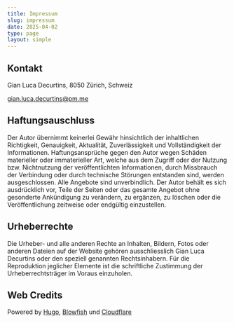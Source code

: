 ```yaml
---
title: Impressum
slug: impressum
date: 2025-04-02
type: page
layout: simple
---
```


## Kontakt

Gian Luca Decurtins, 8050 Zürich, Schweiz

gian.luca.decurtins@pm.me

## Haftungsauschluss

Der Autor übernimmt keinerlei Gewähr hinsichtlich der inhaltlichen Richtigkeit, Genauigkeit, Aktualität, Zuverlässigkeit und Vollständigkeit der Informationen. Haftungsansprüche gegen den Autor wegen Schäden materieller oder immaterieller Art, welche aus dem Zugriff oder der Nutzung bzw. Nichtnutzung der veröffentlichten Informationen, durch Missbrauch der Verbindung oder durch technische Störungen entstanden sind, werden ausgeschlossen. Alle Angebote sind unverbindlich. Der Autor behält es sich ausdrücklich vor, Teile der Seiten oder das gesamte Angebot ohne gesonderte Ankündigung zu verändern, zu ergänzen, zu löschen oder die Veröffentlichung zeitweise oder endgültig einzustellen.

## Urheberrechte

Die Urheber- und alle anderen Rechte an Inhalten, Bildern, Fotos oder anderen Dateien auf der Website gehören ausschliesslich Gian Luca Decurtins oder den speziell genannten Rechtsinhabern. Für die Reproduktion jeglicher Elemente ist die schriftliche Zustimmung der Urheberrechtsträger im Voraus einzuholen.

## Web Credits

Powered by [Hugo](https://gohugo.io/), [Blowfish](https://blowfish.page/) und [Cloudflare](https://www.cloudflare.com/)
